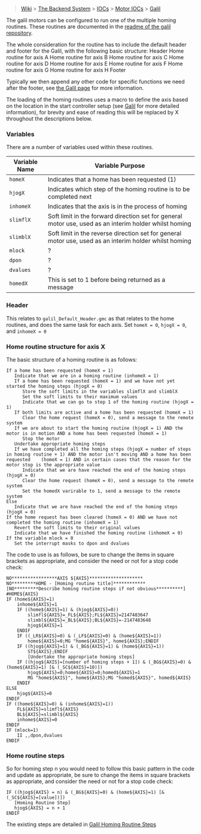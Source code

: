 > [Wiki](Home) > [The Backend System](The-Backend-System) > [IOCs](IOCs) > [Motor IOCs](Motor-IOCs) > [Galil](Galil)

The galil motors can be configured to run one of the multiple homing routines. These routines are documented in the [readme of the galil repository](https://github.com/ISISComputingGroup/EPICS-galil/tree/master/GalilSup/Db).

The whole consideration for the routine has to include the default header and footer for the Galil, with the following basic structure:
Header
Home routine for axis A
Home routine for axis B
Home routine for axis C
Home routine for axis D
Home routine for axis E
Home routine for axis F
Home routine for axis G
Home routine for axis H
Footer

Typically we then append any other code for specific functions we need after the footer, see [the Galil page](Galil) for more information.

The loading of the homing routines uses a macro to define the axis based on the location in the start controller setup (see [Galil](Galil) for more detailed information), for brevity and ease of reading this will be replaced by X throughout the descriptions below. 

### Variables

There are a number of variables used within these routines.


| Variable Name | Variable Purpose |
| --- | --- |
| `homeX` | Indicates that a home has been requested (1) |
| `hjogX` | Indicates which step of the homing routine is to be completed next |
| `inhomeX` | Indicates that the axis is in the process of homing | 
| `slimflX` | Soft limit in the forward direction set for general motor use, used as an interim holder whilst homing |
| `slimblX` | Soft limit in the reverse direction set for general motor use, used as an interim holder whilst homing |
| `mlock` | ? |
| `dpon` | ? |
| `dvalues` | ? |
| `homedX` | This is set to 1 before being returned as a message |


### Header

This relates to `galil_Default_Header.gmc` as that relates to the home routines, and does the same task for each axis.
Set `homeX = 0`, `hjogX = 0`, and `inhomeX = 0`

### Home routine structure for axis X

The basic structure of a homing routine is as follows:

```
If a home has been requested (homeX = 1)
   Indicate that we are in a homing routine (inhomeX = 1)
   If a home has been requested (homeX = 1) and we have not yet started the homing steps (hjogX = 0)
      Store the soft limits in the variables slimflX and slimblX
      Set the soft limits to their maximum values
      Indicate that we can go to step 1 of the homing routine (hjogX = 1)
   If both limits are active and a home has been requested (homeX = 1)
      Clear the home request (homeX = 0), send a message to the remote system
   If we are about to start the homing routine (hjogX = 1) AND the motor is in motion AND a home has been requested (homeX = 1)
      Stop the motor
   Undertake appropriate homing steps
   If we have completed all the homing steps (hjogX = number of steps in homing routine + 1) AND the motor isn't moving AND a home has been requested    (homeX = 1) AND in certain cases that the reason for the motor stop is the appropriate value
      Indicate that we are have reached the end of the homing steps (hjogX = 0)
      Clear the home request (homeX = 0), send a message to the remote system
      Set the homedX varirable to 1, send a message to the remote system
Else
   Indicate that we are have reached the end of the homing steps (hjogX = 0)
If the home request has been cleared (homeX = 0) AND we have not completed the homing routine (inhomeX = 1)
   Revert the soft limits to their original values
   Indicate that we have finished the homing routine (inhomeX = 0)
If the variable mlock = 0
   Set the interrupt masks to dpon and dvalues
```

The code to use is as follows, be sure to change the items in square brackets as appropriate, and consider the need or not for a stop code check:
```
NO*****************AXIS ${AXIS}********************
NO*********HOME - [Homing routine title]************
[NO*********Describe homing routine steps if not obvious**********]
#HOME${AXIS}
IF (home${AXIS}=1)
    inhome${AXIS}=1
	IF ((home${AXIS}=1) & (hjog${AXIS}=0))
	    slimfl${AXIS}=_FL${AXIS};FL${AXIS}=2147483647
		slimbl${AXIS}=_BL${AXIS};BL${AXIS}=-2147483648
		hjog${AXIS}=1
	ENDIF
	IF ((_LR${AXIS}=0) & (_LF${AXIS}=0) & (home${AXIS}=1))
		home${AXIS}=0;MG "home${AXIS}", home${AXIS};ENDIF
	IF ((hjog${AXIS}=1) & (_BG${AXIS}=1) & (home${AXIS}=1))
		ST${AXIS};ENDIF
        [Undertake the appropriate homing steps]
	IF ((hjog${AXIS}=[number of homing steps + 1]) & (_BG${AXIS}=0) & (home${AXIS}=1) [& (_SC${AXIS}=10)])
		hjog${AXIS}=0;home${AXIS}=0;homed${AXIS}=1
		MG "home${AXIS}", home${AXIS};MG "homed${AXIS}", homed${AXIS}
	ENDIF
ELSE
	hjog${AXIS}=0
ENDIF
IF ((home${AXIS}=0) & (inhome${AXIS}=1))
    FL${AXIS}=slimfl${AXIS}
	BL${AXIS}=slimbl${AXIS}
	inhome${AXIS}=0
ENDIF
IF (mlock=1)
	II ,,dpon,dvalues
ENDIF
```

### Home routine steps

So for homing step n you would need to follow this basic pattern in the code and update as appropriate, be sure to change the items in square brackets as appropriate, and consider the need or not for a stop code check:

```
IF ((hjog${AXIS} = n) & (_BG${AXIS}=0) & (home${AXIS}=1) [& (_SC${AXIS}=[value])])
   [Homing Routine Step]
   hjog${AXIS} = n + 1
ENDIF
```

The existing steps are detailed in [Galil Homing Routine Steps](Galil-Homing-Routine-Steps)